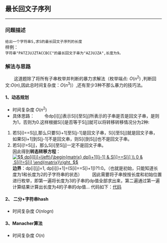 ﻿<b type="text/javascript" async src="https://cdn.mathjax.org/mathjax/latest/MathJax.js?config=TeX-MML-AM_CHTML"> </b>
## 最长回文子序列
----
### 问题描述
`给出一个字符串S,求S的最长回文子序列的长度`<br>
样例：<br>
`字符串"PATZJUJZTACCBCC"的最长回文子串为"AZJUJZA",长度为9。`
### 解法与思路
　　这道题除了将所有子串枚举并判断的暴力求解法（枚举端点: $O(n^2)$ ,判断回文:$O(n)$,因此总时间复杂度：$O(n^3)$）,还有至少3种不那么暴力的技巧法。
#### 1、动态规划
* 时间复杂度 $O(n^2)$
* 具体思路：
　　令dp[i][j]表示S[i]至S[j]所表示的子串是否是回文子串，是则为1，否则为0.这样根据S[i]是否等于S[j]就可以将转移转移情况分为2种:
1. 若S[i]==S[j],那么只要S[i+1]至S[j-1]是回文子串，S[i]至S[j]就是回文子串，如果S[i+1]到S[j-1]不是回文串，则S[i]到S[j]也不是回文子串。
2. 若S[i]!=S[j]，那么S[i]至S[j]一定不是回文子串。<br>
因此得到**转态转移方程**：
<a href="https://www.codecogs.com/eqnedit.php?latex=$$&space;dp[i][j]=\left\{\begin{matrix}&space;dp[i&plus;1][j-1]&space;&,S[i]==S[j]&space;\\&space;0&space;&&space;,S[i]!=S[j]&space;\end{matrix}\right.&space;$$" target="_blank"><img src="https://latex.codecogs.com/gif.latex?$$&space;dp[i][j]=\left\{\begin{matrix}&space;dp[i&plus;1][j-1]&space;&,S[i]==S[j]&space;\\&space;0&space;&&space;,S[i]!=S[j]&space;\end{matrix}\right.&space;$$" title="$$ dp[i][j]=\left\{\begin{matrix} dp[i+1][j-1] &,S[i]==S[j] \\ 0 & ,S[i]!=S[j] \end{matrix}\right. $$" /></a>
**边界**：dp[i][j]=1,           dp[i][i+1]=(S[i]==S[i+1])?1:0。（也就是初始，只能知道长度为1和长度为2的子字符串的状态）
　　因此需要将子串按按长度和初始位置进行枚举，即第一遍将长度为3的子串的dp值全部求出来，第二遍通过第一遍计算结果计算出长度为4的子串的dp值...
代码如下：[代码](回文dp.cpp) 
#### 2、 二分+字符串hash
* 时间复杂度 $O(nlogn)$
#### 3、Manacher算法
* 时间复杂度 $O(n)$





  








